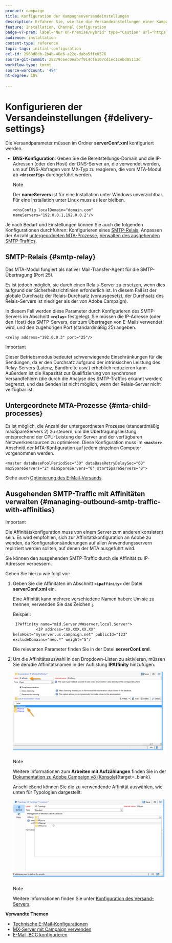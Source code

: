 ```yaml
---
product: campaign
title: Konfiguration der Kampagnenversandeinstellungen
description: Erfahren Sie, wie Sie die Versandeinstellungen einer Kampagne konfigurieren
feature: Installation, Channel Configuration
badge-v7-prem: label="Nur On-Premise/Hybrid" type="Caution" url="https://experienceleague.adobe.com/docs/campaign-classic/using/installing-campaign-classic/architecture-and-hosting-models/hosting-models-lp/hosting-models.html?lang=de" tooltip="Gilt nur für Hybrid- und On-Premise-Bereitstellungen"
audience: installation
content-type: reference
topic-tags: initial-configuration
exl-id: 2968d8db-2b4b-48e6-a22e-daba5ffe0576
source-git-commit: 28279c6ec0eab7f914cf6107cd1ec1cebd05113d
workflow-type: tm+mt
source-wordcount: '484'
ht-degree: 10%

---
```


# Konfigurieren der Versandeinstellungen {#delivery-settings}



Die Versandparameter müssen im Ordner **serverConf.xml** konfiguriert werden.

* **DNS-Konfiguration**: Geben Sie die Bereitstellungs-Domain und die IP-Adressen (oder den Host) der DNS-Server an, die verwendet werden, um auf DNS-Abfragen vom MX-Typ zu reagieren, die vom MTA-Modul ab **`<dnsconfig>`** durchgeführt werden.

  >[!NOTE]
  >
  >Der **nameServers** ist für eine Installation unter Windows unverzichtbar. Für eine Installation unter Linux muss es leer bleiben.

  ```
  <dnsConfig localDomain="domain.com" nameServers="192.0.0.1,192.0.0.2"/>
  ```

Je nach Bedarf und Einstellungen können Sie auch die folgenden Konfigurationen durchführen: Konfigurieren eines [SMTP-Relais](#smtp-relay), Anpassen der Anzahl [untergeordneten MTA-Prozesse](#mta-child-processes), [Verwalten des ausgehenden SMTP-Traffics](#managing-outbound-smtp-traffic-with-affinities).

## SMTP-Relais {#smtp-relay}

Das MTA-Modul fungiert als nativer Mail-Transfer-Agent für die SMTP-Übertragung (Port 25).

Es ist jedoch möglich, sie durch einen Relais-Server zu ersetzen, wenn dies aufgrund der Sicherheitsrichtlinien erforderlich ist. In diesem Fall ist der globale Durchsatz der Relais-Durchsatz (vorausgesetzt, der Durchsatz des Relais-Servers ist niedriger als der von Adobe Campaign).

In diesem Fall werden diese Parameter durch Konfigurieren des SMTP-Servers im Abschnitt **`<relay>`** festgelegt. Sie müssen die IP-Adresse (oder den Host) des SMTP-Servers, der zum Übertragen von E-Mails verwendet wird, und den zugehörigen Port (standardmäßig 25) angeben.

```
<relay address="192.0.0.3" port="25"/>
```

>[!IMPORTANT]
>
>Dieser Betriebsmodus bedeutet schwerwiegende Einschränkungen für die Sendungen, da er den Durchsatz aufgrund der intrinsischen Leistung des Relay-Servers (Latenz, Bandbreite usw.) erheblich reduzieren kann. Außerdem ist die Kapazität zur Qualifizierung von synchronen Versandfehlern (die durch die Analyse des SMTP-Traffics erkannt werden) begrenzt, und das Senden ist nicht möglich, wenn der Relais-Server nicht verfügbar ist.

## Untergeordnete MTA-Prozesse {#mta-child-processes}

Es ist möglich, die Anzahl der untergeordneten Prozesse (standardmäßig maxSpareServers 2) zu steuern, um die Übertragungsleistung entsprechend der CPU-Leistung der Server und der verfügbaren Netzwerkressourcen zu optimieren. Diese Konfiguration muss im **`<master>`** Abschnitt der MTA-Konfiguration auf jedem einzelnen Computer vorgenommen werden.

```
<master dataBasePoolPeriodSec="30" dataBaseRetryDelaySec="60" maxSpareServers="2" minSpareServers="0" startSpareServers="0">
```

Siehe auch [Optimierung des E-Mail-Versands](../../installation/using/email-deliverability.md#email-sending-optimization).

## Ausgehenden SMTP-Traffic mit Affinitäten verwalten {#managing-outbound-smtp-traffic-with-affinities}

>[!IMPORTANT]
>
>Die Affinitätskonfiguration muss von einem Server zum anderen konsistent sein. Es wird empfohlen, sich zur Affinitätskonfiguration an Adobe zu wenden, da Konfigurationsänderungen auf allen Anwendungsservern repliziert werden sollten, auf denen der MTA ausgeführt wird.

Sie können den ausgehenden SMTP-Traffic durch die Affinität zu IP-Adressen verbessern.

Gehen Sie hierzu wie folgt vor:

1. Geben Sie die Affinitäten im Abschnitt **`<ipaffinity>`** der Datei **serverConf.xml** ein.

   Eine Affinität kann mehrere verschiedene Namen haben: Um sie zu trennen, verwenden Sie das Zeichen **;**.

   Beispiel:

   ```
    IPAffinity name="mid.Server;WWserver;local.Server">
             <IP address="XX.XXX.XX.XX" heloHost="myserver.us.campaign.net" publicId="123" excludeDomains="neo.*" weight="5"/
   ```

   Die relevanten Parameter finden Sie in der Datei **serverConf.xml**.

1. Um die Affinitätsauswahl in den Dropdown-Listen zu aktivieren, müssen Sie den/die Affinitätsnamen in der Auflistung **IPAffinity** hinzufügen.

   ![](assets/ipaffinity_enum.png)

   >[!NOTE]
   >
   >Weitere Informationen zum **Arbeiten mit Aufzählungen** finden Sie in der [Dokumentation zu Adobe Campaign v8 (Konsole)](https://experienceleague.adobe.com/de/docs/campaign/campaign-v8/config/settings/enumerations){target=_blank}.


   Anschließend können Sie die zu verwendende Affinität auswählen, wie unten für Typologien dargestellt:

   ![](assets/ipaffinity_typology.png)

   >[!NOTE]
   >
   >Weitere Informationen finden Sie unter [Konfiguration des Versand-Servers](../../installation/using/email-deliverability.md#delivery-server-configuration).

**Verwandte Themen** 
* [Technische E-Mail-Konfigurationen](email-deliverability.md)
* [MX-Server mit Campaign verwenden](using-mx-servers.md)
* [E-Mail-BCC konfigurieren](email-archiving.md)
